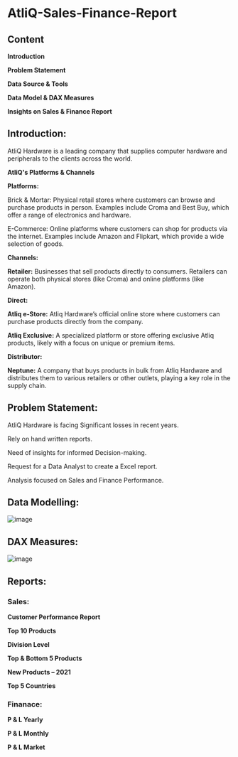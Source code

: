 # AtliQ-Sales-Finance-Report

## Content

**Introduction**

**Problem Statement**

**Data Source & Tools**

**Data Model & DAX Measures**

**Insights on Sales & Finance Report**

## Introduction:

AtliQ Hardware is  a leading company that supplies computer hardware and peripherals to the clients across the world.

**AtliQ's Platforms & Channels**

**Platforms:**

  Brick & Mortar: Physical retail stores where customers can browse and purchase products in person. Examples include Croma and Best Buy, which offer a range of electronics and hardware.

  E-Commerce: Online platforms where customers can shop for products via the internet. Examples include Amazon and Flipkart, which provide a wide selection of goods.

  **Channels:**

  **Retailer:** Businesses that sell products directly to consumers. Retailers can operate both physical stores (like Croma) and online platforms (like Amazon).

  **Direct:**

  **Atliq e-Store:** Atliq Hardware’s official online store where customers can purchase products directly from the company.

  **Atliq Exclusive:** A specialized platform or store offering exclusive Atliq products, likely with a focus on unique or premium items.

  **Distributor:**

  **Neptune:** A company that buys products in bulk from Atliq Hardware and distributes them to various retailers or other outlets, playing a key role in the supply chain.

  ## Problem Statement:

  AtliQ Hardware is facing Significant losses in recent years.
  
  Rely on hand written  reports.
  
  Need of insights for informed Decision-making.
  
  Request for a Data Analyst to create a Excel report.
  
  Analysis focused on Sales and Finance Performance.

  ## Data Modelling:

  ![image](https://github.com/user-attachments/assets/c9ee5ee3-1473-4f2c-a39a-706f593778c6)

## DAX Measures:

![image](https://github.com/user-attachments/assets/3ae6d9fd-e5e1-4a87-ac14-0d69c39f2d2c)

## Reports:

### Sales:

**Customer Performance Report**

**Top 10 Products**

**Division Level**

**Top & Bottom 5 Products**

**New Products – 2021**

**Top 5 Countries**

### Finanace:

**P & L Yearly**

**P & L Monthly**

**P & L Market**








  

  

